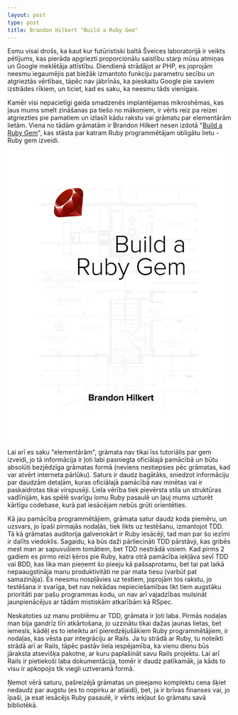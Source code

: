 ```yaml
---
layout: post
type: post
title: Brandon Hilkert "Build a Ruby Gem"
---
```


Esmu visai drošs, ka kaut kur futūristiski baltā Šveices laboratorijā ir veikts pētījums, kas pierāda apgriezti proporcionālu saistību starp mūsu atmiņas un Google meklētāja attīstību. Diendienā strādājot ar PHP, es joprojām neesmu iegaumējis pat biežāk izmantoto funkciju parametru secību un atgrieztās vērtības, tāpēc nav jābrīnās, ka pieskaitu Google pie saviem izstrādes rīkiem, un ticiet, kad es saku, ka neesmu tāds vienīgais.

Kamēr visi nepacietīgi gaida smadzenēs implantējamas mikroshēmas, kas ļaus mums smelt zināšanas pa tiešo no mākoņiem, ir vērts reiz pa reizei atgriezties pie pamatiem un izlasīt kādu rakstu vai grāmatu par elementārām lietām. Viena no tādām grāmatām ir Brandon Hilkert nesen izdotā "[Build a Ruby Gem](http://brandonhilkert.com/books/build-a-ruby-gem/?utm_source=bh-com&utm_medium=web&utm_campaign=launch)", kas stāsta par katram Ruby programmētājam obligātu lietu - Ruby gem izveidi.

![](/public/images/posts/build-a-ruby-gem.jpg)

Lai arī es saku "elementārām", grāmata nav tikai īss tutoriālis par gem izveidi, jo tā informācija ir ļoti labi pasniegta oficiālajā pamācībā un būtu absolūti bezjēdzīga grāmatas formā (neviens nestiepsies pēc grāmatas, kad var atvērt interneta pārlūku). Saturs ir daudz bagātāks, sniedzot informāciju par daudzām detaļām, kuras oficiālajā pamācībā nav minētas vai ir paskaidrotas tikai virspusēji. Liela vērība tiek pievērsta stila un struktūras vadlīnijām, kas spēlē svarīgu lomu Ruby pasaulē un ļauj mums uzturēt kārtīgu codebase, kurā pat iesācējam nebūs grūti orientēties.

Kā jau pamācība programmētājiem, grāmata satur daudz koda piemēru, un uzsvars, jo īpaši pirmajās nodaļās, tiek likts uz testēšanu, izmantojot TDD. Tā kā grāmatas auditorija galvenokārt ir Ruby iesācēji, tad man par šo iezīmi ir dalīts viedoklis. Sagaidu, ka būs daži pārliecināti TDD pārstāvji, kas gribēs mest man ar sapuvušiem tomātiem, bet TDD nestrādā visiem. Kad pirms 2 gadiem es pirmo reizi ķēros pie Ruby, katra otrā pamācība iekļāva sevī TDD vai BDD, kas lika man pieņemt šo pieeju kā pašsaprotamu, bet tai pat laikā nepaaugstināja manu produktivitāti ne par mata tiesu (varbūt pat samazināja). Es neesmu nospļāvies uz testiem, joprojām tos rakstu, jo testēšana ir svarīga, bet nav nekādas nepieciešamības likt tiem augstāku prioritāti par pašu programmas kodu, un nav arī vajadzības mulsināt jaunpienācējus ar tādām mistiskām atkarībām kā RSpec.

Neskatoties uz manu problēmu ar TDD, grāmata ir ļoti laba. Pirmās nodaļas man bija gandrīz tīri atkārtošana, jo uzzinātu tikai dažas jaunas lietas, bet iemesls, kādēļ es to ieteiktu arī pieredzējušākiem Ruby programmētājiem, ir nodaļas, kas vēsta par integrāciju ar Rails. Ja tu strādā ar Ruby, tu noteikti strādā arī ar Rails, tāpēc pastāv liela iespējamība, ka vienu dienu būs jāraksta atsevišķa pakotne, ar kuru paplašināt savu Rails projektu. Lai arī Rails ir pietiekoši laba dokumentācija, tomēr ir daudz patīkamāk, ja kāds to visu ir apkopojis tik viegli uztveramā formā.

Ņemot vērā saturu, pašreizējā grāmatas un pieejamo komplektu cena šķiet nedaudz par augstu (es to nopirku ar atlaidi), bet, ja ir brīvas finanses vai, jo īpaši, ja esat iesācējs Ruby pasaulē, ir vērts iekļaut šo grāmatu savā bibliotēkā.
